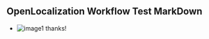 ## OpenLocalization Workflow Test MarkDown
* ![image1<ph id="ph1">](.\0601fa14-0137-41aa-9f7f-64304bb357c6.PNG)</ph> thanks!

<!--HONumber=Nov16_HO2-->


